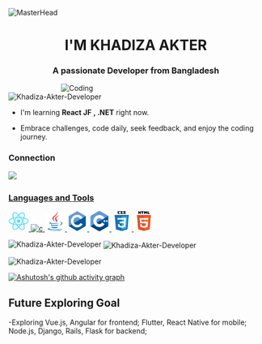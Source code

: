![MasterHead](https://b2662075.smushcdn.com/2662075/wp-content/uploads/@2x-Blog-Multimodal-Learning-Animation.gif?lossy=0&strip=1&webp=1)
<h1 align="center">I'M KHADIZA AKTER</h1>
<h3 align="center">A passionate Developer from Bangladesh</h3>
<img align ="right" alt="Coding"  width="400" src="https://mir-s3-cdn-cf.behance.net/project_modules/disp/601014116770475.6068beff4640a.gif">

<p align="left"> <img src="https://komarev.com/ghpvc/?username=Khadiza-Akter-Developer&label=Profile%20views&color=0e75b6&style=flat" alt="Khadiza-Akter-Developer" /> </p>

- I'm learning **React JF** **, .NET** right now.

- Embrace challenges, code daily, seek feedback, and enjoy the coding journey.

<h3 align="left"> Connection</h3>
 <div align="left">
   <a href= "https://www.linkedin.com/in/khadiza-akter-83b389240/" > <img src="https://img.shields.io/badge/LinkedIn-0077B5?style=for-the-badge&logo=linkedin&logoColor=white">
  

<h3 align="left">Languages and Tools</h3>
<p align="left">
<a href="https://www.cprogramming.com/" target="_blank" rel="noreferrer"> <img src="https://raw.githubusercontent.com/devicons/devicon/master/icons/react/react-original.svg" alt="c" width="40" height="40"/> </a>
  <a href="https://www.cprogramming.com/" target="_blank" rel="noreferrer"> <img src="https://cdnlogo.com/logos/c/27/c.svg" alt="c" width="40" height="40"/> </a>
 <a href="https://www.cprogramming.com/" target="_blank" rel="noreferrer"> <img src="https://raw.githubusercontent.com/devicons/devicon/master/icons/java/java-original.svg" alt="c" width="40" height="40"/> </a>
 <a href="https://www.cprogramming.com/" target="_blank" rel="noreferrer"> <img src="https://raw.githubusercontent.com/devicons/devicon/master/icons/c/c-original.svg" alt="c" width="40" height="40"/> </a> 
 <a href="https://www.w3schools.com/cpp/" target="_blank" rel="noreferrer"> <img src="https://raw.githubusercontent.com/devicons/devicon/master/icons/cplusplus/cplusplus-original.svg" alt="cplusplus" width="40" height="40"/> </a> 
 <a href="https://www.w3schools.com/css/" target="_blank" rel="noreferrer"> <img src="https://raw.githubusercontent.com/devicons/devicon/master/icons/css3/css3-original-wordmark.svg" alt="css3" width="40" height="40"/> </a> 
 <a href="https://www.w3.org/html/" target="_blank" rel="noreferrer"> <img src="https://raw.githubusercontent.com/devicons/devicon/master/icons/html5/html5-original-wordmark.svg" alt="html5" width="40" height="40"/> </a> </p>

<p><img align="left" src="https://github-readme-stats.vercel.app/api/top-langs?username=Khadiza-Akter-Developer&show_icons=true&locale=en&layout=compact" alt="Khadiza-Akter-Developer" /></p>

<p>&nbsp;<img align="center" src="https://github-readme-stats.vercel.app/api?username=Khadiza-Akter-Developer&show_icons=true&locale=en" alt="Khadiza-Akter-Developer" /></p>

<p><img align="center" src="https://github-readme-streak-stats.herokuapp.com/?user=Khadiza-Akter-Developer&" alt="Khadiza-Akter-Developer" /></p>



[![Ashutosh's github activity graph](https://github-readme-activity-graph.vercel.app/graph?username=Khadiza-Akter-Developer&theme=merko)](https://github.com/Khadiza-Akter-Developer/github-readme-activity-graph)


  ## Future Exploring Goal
-Exploring Vue.js, Angular for frontend; Flutter, React Native for mobile; Node.js, Django, Rails, Flask for backend;
